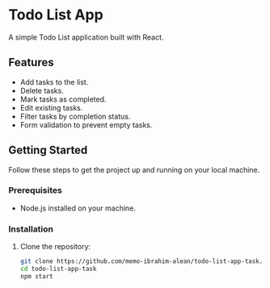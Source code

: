 # Todo List App

A simple Todo List application built with React.

## Features

- Add tasks to the list.
- Delete tasks.
- Mark tasks as completed.
- Edit existing tasks.
- Filter tasks by completion status.
- Form validation to prevent empty tasks.

## Getting Started

Follow these steps to get the project up and running on your local machine.

### Prerequisites

- Node.js installed on your machine.

### Installation

1. Clone the repository:

   ```bash
   git clone https://github.com/memo-ibrahim-alean/todo-list-app-task.git
   cd todo-list-app-task
   npm start
